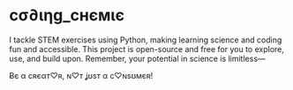 # cσ∂ιηg_cнємιє
I tackle STEM exercises using Python, making learning science and coding fun and accessible. This project is open-source and free for you to explore, use, and build upon. Remember, your potential in science is limitless—

Ƀє α cʀєαт♡ʀ, ɴ♡т ʝʊѕт α c♡ɴѕʊмєʀ!
